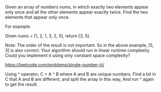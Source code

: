 Given an array of numbers nums, in which exactly two elements appear only once and all the other elements appear exactly twice. Find the two elements that appear only once.

For example:

Given nums = [1, 2, 1, 3, 2, 5], return [3, 5].

Note:
The order of the result is not important. So in the above example, [5, 3] is also correct.
Your algorithm should run in linear runtime complexity. Could you implement it using only constant space complexity?

https://leetcode.com/problems/single-number-iii/

Using ^ operator, C = A ^ B where A and B are unique numbers.
Find a bit in C that A and B are different, and split the array in this way,
And run ^ again to get the result.
